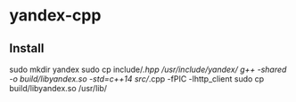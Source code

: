 # yandex-cpp

## Install

sudo mkdir yandex
sudo cp include/*.hpp /usr/include/yandex/
g++ -shared -o build/libyandex.so -std=c++14 src/*.cpp -fPIC -lhttp_client
sudo cp build/libyandex.so /usr/lib/
